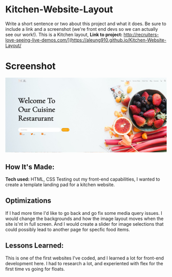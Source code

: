 # Kitchen-Website-Layout
Write a short sentence or two about this project and what it does. Be sure to include a link and a screenshot (we're front end devs so we can actually see our work!).
This is a Kitchen layout, 
**Link to project:** http://recruiters-love-seeing-live-demos.com/](https://aleung910.github.io/Kitchen-Website-Layout/
# Screenshot
![](./images/screenshot.jpg)
## How It's Made:

**Tech used:** HTML, CSS
Testing out my front-end capabilities, I wanted to create a template landing pad for a kitchen website. 
## Optimizations
If I had more time I'd like to go back and go fix some media query issues. I would change the backgrounds and how the image layout moves when the site is'nt in full screen. And I would create a slider for  image selections that could possibly lead to another page for specfic food items.

## Lessons Learned:
This is one of the first websites I've coded, and I learned a lot for front-end development here. I had to research a lot, and experiented with flex for the first time vs going for floats.
